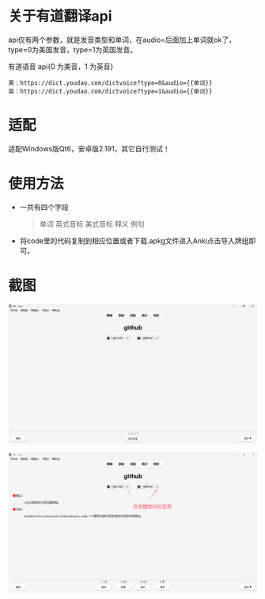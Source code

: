 # 关于有道翻译api

api仅有两个参数，就是发音类型和单词，在audio=后面加上单词就ok了，type=0为美国发音，type=1为英国发音。

有道语音 api{0 为美音，1 为英音}
```
美：https://dict.youdao.com/dictvoice?type=0&audio={{单词}}
英：https://dict.youdao.com/dictvoice?type=1&audio={{单词}}
```

# 适配
适配Windows版Qt6，安卓版2.191，其它自行测试！

# 使用方法
* 一共有四个字段
   > 单词
   英式音标
   美式音标
   释义
   例句

* 将code里的代码复制到相应位置或者下载.apkg文件进入Anki点击导入牌组即可。

# 截图
![alt text](<img/屏幕截图 2024-11-19 013423.png>)

![alt text](img/QQ20241119-014102.png)
